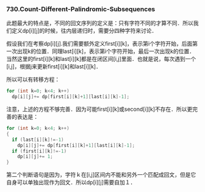 ###  730.Count-Different-Palindromic-Subsequences

此题最大的特点是，不同的回文序列的定义是：只有字符不同的才算不同．所以我们定义dp[i][j]的时候，往内层递归时，需要分四种字符来讨论．

假设我们在考察dp[i][j].我们需要额外定义first[i][k]，表示第i个字符开始，后面第一次出现k的位置．同理last[i][k]，表示第i个字符开始，最后一次出现k的位置．当然这里的first[i][k]和last[i][k]都是在闭区间[i,j]里面．也就是说，每次遇到一个[i,j]，根据j来更新first[i][k]和last[i][k]．

所以可以有转移方程：
```cpp
for (int k=0; k<4; k++)
  dp[i][j]+= dp[first[i][k]+1][last[i][k]-1];
```
注意，上述的方程不够完善．因为可能first[i][k]或second[i][k]不存在．所以更完善的表达是：
```cpp
for (int k=0; k<4; k++)
{
  if (last[i][k]!=-1)
    dp[i][j]+= dp[first[i][k]+1][last[i][k]-1];
  if (first[i][k]!=-1)
    dp[i][j]+= 1;
}
```
第二个判断语句是因为，字符ｋ在[i,j]区间内不能和另外一个匹配成回文，但是它自身可以单独出现作为回文．所以dp[i][j]需要自加１．
